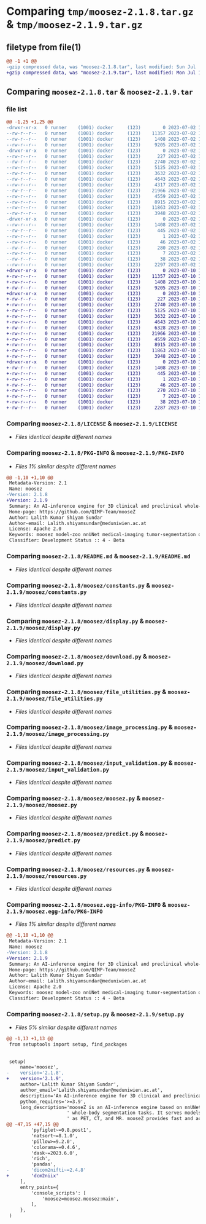 # Comparing `tmp/moosez-2.1.8.tar.gz` & `tmp/moosez-2.1.9.tar.gz`

## filetype from file(1)

```diff
@@ -1 +1 @@
-gzip compressed data, was "moosez-2.1.8.tar", last modified: Sun Jul  2 12:54:44 2023, max compression
+gzip compressed data, was "moosez-2.1.9.tar", last modified: Mon Jul 10 10:12:47 2023, max compression
```

## Comparing `moosez-2.1.8.tar` & `moosez-2.1.9.tar`

### file list

```diff
@@ -1,25 +1,25 @@
-drwxr-xr-x   0 runner    (1001) docker     (123)        0 2023-07-02 12:54:44.413198 moosez-2.1.8/
--rw-r--r--   0 runner    (1001) docker     (123)    11357 2023-07-02 12:54:35.000000 moosez-2.1.8/LICENSE
--rw-r--r--   0 runner    (1001) docker     (123)     1408 2023-07-02 12:54:44.413198 moosez-2.1.8/PKG-INFO
--rw-r--r--   0 runner    (1001) docker     (123)     9205 2023-07-02 12:54:35.000000 moosez-2.1.8/README.md
-drwxr-xr-x   0 runner    (1001) docker     (123)        0 2023-07-02 12:54:44.413198 moosez-2.1.8/moosez/
--rw-r--r--   0 runner    (1001) docker     (123)      227 2023-07-02 12:54:35.000000 moosez-2.1.8/moosez/__init__.py
--rw-r--r--   0 runner    (1001) docker     (123)     2740 2023-07-02 12:54:35.000000 moosez-2.1.8/moosez/constants.py
--rw-r--r--   0 runner    (1001) docker     (123)     5125 2023-07-02 12:54:35.000000 moosez-2.1.8/moosez/display.py
--rw-r--r--   0 runner    (1001) docker     (123)     3632 2023-07-02 12:54:35.000000 moosez-2.1.8/moosez/download.py
--rw-r--r--   0 runner    (1001) docker     (123)     4643 2023-07-02 12:54:35.000000 moosez-2.1.8/moosez/file_utilities.py
--rw-r--r--   0 runner    (1001) docker     (123)     4317 2023-07-02 12:54:35.000000 moosez-2.1.8/moosez/image_conversion.py
--rw-r--r--   0 runner    (1001) docker     (123)    21966 2023-07-02 12:54:35.000000 moosez-2.1.8/moosez/image_processing.py
--rw-r--r--   0 runner    (1001) docker     (123)     4559 2023-07-02 12:54:35.000000 moosez-2.1.8/moosez/input_validation.py
--rw-r--r--   0 runner    (1001) docker     (123)     8915 2023-07-02 12:54:35.000000 moosez-2.1.8/moosez/moosez.py
--rw-r--r--   0 runner    (1001) docker     (123)    11863 2023-07-02 12:54:35.000000 moosez-2.1.8/moosez/predict.py
--rw-r--r--   0 runner    (1001) docker     (123)     3948 2023-07-02 12:54:35.000000 moosez-2.1.8/moosez/resources.py
-drwxr-xr-x   0 runner    (1001) docker     (123)        0 2023-07-02 12:54:44.413198 moosez-2.1.8/moosez.egg-info/
--rw-r--r--   0 runner    (1001) docker     (123)     1408 2023-07-02 12:54:44.000000 moosez-2.1.8/moosez.egg-info/PKG-INFO
--rw-r--r--   0 runner    (1001) docker     (123)      445 2023-07-02 12:54:44.000000 moosez-2.1.8/moosez.egg-info/SOURCES.txt
--rw-r--r--   0 runner    (1001) docker     (123)        1 2023-07-02 12:54:44.000000 moosez-2.1.8/moosez.egg-info/dependency_links.txt
--rw-r--r--   0 runner    (1001) docker     (123)       46 2023-07-02 12:54:44.000000 moosez-2.1.8/moosez.egg-info/entry_points.txt
--rw-r--r--   0 runner    (1001) docker     (123)      280 2023-07-02 12:54:44.000000 moosez-2.1.8/moosez.egg-info/requires.txt
--rw-r--r--   0 runner    (1001) docker     (123)        7 2023-07-02 12:54:44.000000 moosez-2.1.8/moosez.egg-info/top_level.txt
--rw-r--r--   0 runner    (1001) docker     (123)       38 2023-07-02 12:54:44.413198 moosez-2.1.8/setup.cfg
--rw-r--r--   0 runner    (1001) docker     (123)     2297 2023-07-02 12:54:35.000000 moosez-2.1.8/setup.py
+drwxr-xr-x   0 runner    (1001) docker     (123)        0 2023-07-10 10:12:47.490094 moosez-2.1.9/
+-rw-r--r--   0 runner    (1001) docker     (123)    11357 2023-07-10 10:12:36.000000 moosez-2.1.9/LICENSE
+-rw-r--r--   0 runner    (1001) docker     (123)     1408 2023-07-10 10:12:47.490094 moosez-2.1.9/PKG-INFO
+-rw-r--r--   0 runner    (1001) docker     (123)     9205 2023-07-10 10:12:36.000000 moosez-2.1.9/README.md
+drwxr-xr-x   0 runner    (1001) docker     (123)        0 2023-07-10 10:12:47.486094 moosez-2.1.9/moosez/
+-rw-r--r--   0 runner    (1001) docker     (123)      227 2023-07-10 10:12:36.000000 moosez-2.1.9/moosez/__init__.py
+-rw-r--r--   0 runner    (1001) docker     (123)     2740 2023-07-10 10:12:36.000000 moosez-2.1.9/moosez/constants.py
+-rw-r--r--   0 runner    (1001) docker     (123)     5125 2023-07-10 10:12:36.000000 moosez-2.1.9/moosez/display.py
+-rw-r--r--   0 runner    (1001) docker     (123)     3632 2023-07-10 10:12:36.000000 moosez-2.1.9/moosez/download.py
+-rw-r--r--   0 runner    (1001) docker     (123)     4643 2023-07-10 10:12:36.000000 moosez-2.1.9/moosez/file_utilities.py
+-rw-r--r--   0 runner    (1001) docker     (123)     6328 2023-07-10 10:12:36.000000 moosez-2.1.9/moosez/image_conversion.py
+-rw-r--r--   0 runner    (1001) docker     (123)    21966 2023-07-10 10:12:36.000000 moosez-2.1.9/moosez/image_processing.py
+-rw-r--r--   0 runner    (1001) docker     (123)     4559 2023-07-10 10:12:36.000000 moosez-2.1.9/moosez/input_validation.py
+-rw-r--r--   0 runner    (1001) docker     (123)     8915 2023-07-10 10:12:36.000000 moosez-2.1.9/moosez/moosez.py
+-rw-r--r--   0 runner    (1001) docker     (123)    11863 2023-07-10 10:12:36.000000 moosez-2.1.9/moosez/predict.py
+-rw-r--r--   0 runner    (1001) docker     (123)     3948 2023-07-10 10:12:36.000000 moosez-2.1.9/moosez/resources.py
+drwxr-xr-x   0 runner    (1001) docker     (123)        0 2023-07-10 10:12:47.490094 moosez-2.1.9/moosez.egg-info/
+-rw-r--r--   0 runner    (1001) docker     (123)     1408 2023-07-10 10:12:47.000000 moosez-2.1.9/moosez.egg-info/PKG-INFO
+-rw-r--r--   0 runner    (1001) docker     (123)      445 2023-07-10 10:12:47.000000 moosez-2.1.9/moosez.egg-info/SOURCES.txt
+-rw-r--r--   0 runner    (1001) docker     (123)        1 2023-07-10 10:12:47.000000 moosez-2.1.9/moosez.egg-info/dependency_links.txt
+-rw-r--r--   0 runner    (1001) docker     (123)       46 2023-07-10 10:12:47.000000 moosez-2.1.9/moosez.egg-info/entry_points.txt
+-rw-r--r--   0 runner    (1001) docker     (123)      270 2023-07-10 10:12:47.000000 moosez-2.1.9/moosez.egg-info/requires.txt
+-rw-r--r--   0 runner    (1001) docker     (123)        7 2023-07-10 10:12:47.000000 moosez-2.1.9/moosez.egg-info/top_level.txt
+-rw-r--r--   0 runner    (1001) docker     (123)       38 2023-07-10 10:12:47.490094 moosez-2.1.9/setup.cfg
+-rw-r--r--   0 runner    (1001) docker     (123)     2287 2023-07-10 10:12:36.000000 moosez-2.1.9/setup.py
```

### Comparing `moosez-2.1.8/LICENSE` & `moosez-2.1.9/LICENSE`

 * *Files identical despite different names*

### Comparing `moosez-2.1.8/PKG-INFO` & `moosez-2.1.9/PKG-INFO`

 * *Files 1% similar despite different names*

```diff
@@ -1,10 +1,10 @@
 Metadata-Version: 2.1
 Name: moosez
-Version: 2.1.8
+Version: 2.1.9
 Summary: An AI-inference engine for 3D clinical and preclinical whole-body segmentation tasks
 Home-page: https://github.com/QIMP-Team/mooseZ
 Author: Lalith Kumar Shiyam Sundar
 Author-email: Lalith.shiyamsundar@meduniwien.ac.at
 License: Apache 2.0
 Keywords: moosez model-zoo nnUNet medical-imaging tumor-segmentation organ-segmentation bone-segmentation lung-segmentation muscle-segmentation fat-segmentation vessel-segmentation vertebral-segmentation rib-segmentation preclinical-segmentation clinical-segmentation
 Classifier: Development Status :: 4 - Beta
```

### Comparing `moosez-2.1.8/README.md` & `moosez-2.1.9/README.md`

 * *Files identical despite different names*

### Comparing `moosez-2.1.8/moosez/constants.py` & `moosez-2.1.9/moosez/constants.py`

 * *Files identical despite different names*

### Comparing `moosez-2.1.8/moosez/display.py` & `moosez-2.1.9/moosez/display.py`

 * *Files identical despite different names*

### Comparing `moosez-2.1.8/moosez/download.py` & `moosez-2.1.9/moosez/download.py`

 * *Files identical despite different names*

### Comparing `moosez-2.1.8/moosez/file_utilities.py` & `moosez-2.1.9/moosez/file_utilities.py`

 * *Files identical despite different names*

### Comparing `moosez-2.1.8/moosez/image_processing.py` & `moosez-2.1.9/moosez/image_processing.py`

 * *Files identical despite different names*

### Comparing `moosez-2.1.8/moosez/input_validation.py` & `moosez-2.1.9/moosez/input_validation.py`

 * *Files identical despite different names*

### Comparing `moosez-2.1.8/moosez/moosez.py` & `moosez-2.1.9/moosez/moosez.py`

 * *Files identical despite different names*

### Comparing `moosez-2.1.8/moosez/predict.py` & `moosez-2.1.9/moosez/predict.py`

 * *Files identical despite different names*

### Comparing `moosez-2.1.8/moosez/resources.py` & `moosez-2.1.9/moosez/resources.py`

 * *Files identical despite different names*

### Comparing `moosez-2.1.8/moosez.egg-info/PKG-INFO` & `moosez-2.1.9/moosez.egg-info/PKG-INFO`

 * *Files 1% similar despite different names*

```diff
@@ -1,10 +1,10 @@
 Metadata-Version: 2.1
 Name: moosez
-Version: 2.1.8
+Version: 2.1.9
 Summary: An AI-inference engine for 3D clinical and preclinical whole-body segmentation tasks
 Home-page: https://github.com/QIMP-Team/mooseZ
 Author: Lalith Kumar Shiyam Sundar
 Author-email: Lalith.shiyamsundar@meduniwien.ac.at
 License: Apache 2.0
 Keywords: moosez model-zoo nnUNet medical-imaging tumor-segmentation organ-segmentation bone-segmentation lung-segmentation muscle-segmentation fat-segmentation vessel-segmentation vertebral-segmentation rib-segmentation preclinical-segmentation clinical-segmentation
 Classifier: Development Status :: 4 - Beta
```

### Comparing `moosez-2.1.8/setup.py` & `moosez-2.1.9/setup.py`

 * *Files 5% similar despite different names*

```diff
@@ -1,13 +1,13 @@
 from setuptools import setup, find_packages
 
 
 setup(
     name='moosez',
-    version='2.1.8',
+    version='2.1.9',
     author='Lalith Kumar Shiyam Sundar',
     author_email='Lalith.shiyamsundar@meduniwien.ac.at',
     description='An AI-inference engine for 3D clinical and preclinical whole-body segmentation tasks',
     python_requires='>=3.9',
     long_description='mooseZ is an AI-inference engine based on nnUNet, designed for 3D clinical and preclinical'
                      ' whole-body segmentation tasks. It serves models tailored towards different modalities such'
                      ' as PET, CT, and MR. mooseZ provides fast and accurate segmentation results, making it a '
@@ -47,15 +47,15 @@
         'pyfiglet~=0.8.post1',
         'natsort~=8.1.0',
         'pillow>=9.2.0',
         'colorama~=0.4.6',
         'dask~=2023.6.0',
         'rich',
         'pandas',
-        'dicom2nifti~=2.4.8'
+        'dcm2niix'
     ],
     entry_points={
         'console_scripts': [
             'moosez=moosez.moosez:main',
         ],
     },
 )
```

